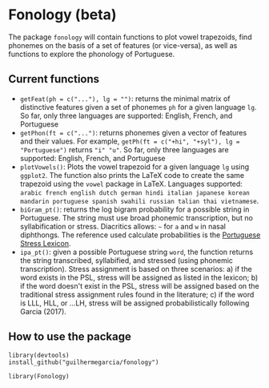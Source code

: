 # Fonology (beta)

The package `fonology` will contain functions to plot vowel trapezoids, find phonemes on the basis of a set of features (or vice-versa), as well as functions to explore the phonology of Portuguese.

## Current functions

- `getFeat(ph = c("..."), lg = "")`: returns the minimal matrix of distinctive features given a set of phonemes `ph` for a given language `lg`. So far, only three languages are supported: English, French, and Portuguese
- `getPhon(ft = c("...")`: returns phonemes given a vector of features and their values. For example, `getPh(ft = c("+hi", "+syl"), lg = "Portuguese")` returns `"i" "u"`. So far, only three languages are supported: English, French, and Portuguese
- `plotVowels()`: Plots the vowel trapezoid for a given language `lg` using `ggplot2`. The function also prints the LaTeX code to create the same trapezoid using the `vowel` package in LaTeX. Languages supported: `arabic french english dutch german hindi italian japanese korean mandarin portuguese spanish swahili russian talian thai vietnamese`.
- `biGram_pt()`: returns the log bigram probability for a possible string in Portuguese. The string must use broad phonemic transcription, but no syllabification or stress. Diacritics allows: `~` for `a` and `w` in nasal diphthongs. The reference used calculate probabilities is the [Portuguese Stress Lexicon](http://gdgarcia.ca/psl.html).
- `ipa_pt()`: given a possible Portuguese string `word`, the function returns the string transcribed, syllabified, and stressed (using phonemic transcription). Stress assignment is based on three scenarios: a) if the word exists in the PSL, stress will be assigned as listed in the lexicon; b) if the word doesn't exist in the PSL, stress will be assigned based on the traditional stress assignment rules found in the literature; c) if the word is LLL, HLL, or ...LH, stress will be assigned probabilistically following Garcia (2017).



## How to use the package

```
library(devtools)
install_github("guilhermegarcia/fonology")

library(Fonology)
```

